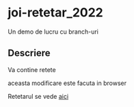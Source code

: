 # joi-retetar_2022

Un demo de lucru cu branch-uri
## Descriere
Va contine retete 


aceasta modificare este facuta in browser

Retetarul se vede [aici](./retetar.md)
